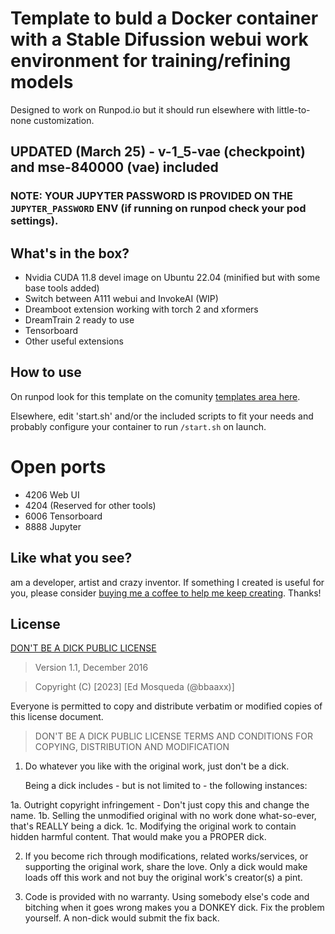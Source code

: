 # Template to buld a Docker container with a Stable Difussion webui work environment for training/refining models
Designed to work on Runpod.io but it should run elsewhere with little-to-none customization.

## UPDATED (March 25) - v-1_5-vae (checkpoint) and mse-840000 (vae) included

### NOTE: YOUR JUPYTER PASSWORD IS PROVIDED ON THE `JUPYTER_PASSWORD` ENV (if running on runpod check your pod settings).

## What's in the box?
- Nvidia CUDA 11.8 devel image on Ubuntu 22.04 (minified but with some base tools added)
- Switch between A111 webui and InvokeAI (WIP)
- Dreamboot extension working with torch 2 and xformers
- DreamTrain 2 ready to use
- Tensorboard
- Other useful extensions

## How to use
On runpod look for this template on the comunity [templates area here](https://www.runpod.io/console/templates).

Elsewhere, edit 'start.sh' and/or the included scripts to fit your needs and probably configure your container to run `/start.sh` on launch.

# Open ports
- 4206 Web UI
- 4204 (Reserved for other tools)
- 6006 Tensorboard
- 8888 Jupyter

## Like what you see?
 am a developer, artist and crazy inventor. If something I created is useful for you, please consider [buying me a coffee to help me keep creating](https://www.buymeacoffee.com/bbaaxx). Thanks!

## License
[DON'T BE A DICK PUBLIC LICENSE](https://dbad-license.org/)

> Version 1.1, December 2016

> Copyright (C) [2023] [Ed Mosqueda (@bbaaxx)]

Everyone is permitted to copy and distribute verbatim or modified
copies of this license document.

> DON'T BE A DICK PUBLIC LICENSE
> TERMS AND CONDITIONS FOR COPYING, DISTRIBUTION AND MODIFICATION

1. Do whatever you like with the original work, just don't be a dick.

   Being a dick includes - but is not limited to - the following instances:

 1a. Outright copyright infringement - Don't just copy this and change the name.
 1b. Selling the unmodified original with no work done what-so-ever, that's REALLY being a dick.
 1c. Modifying the original work to contain hidden harmful content. That would make you a PROPER dick.

2. If you become rich through modifications, related works/services, or supporting the original work,
share the love. Only a dick would make loads off this work and not buy the original work's
creator(s) a pint.

3. Code is provided with no warranty. Using somebody else's code and bitching when it goes wrong makes
you a DONKEY dick. Fix the problem yourself. A non-dick would submit the fix back.

